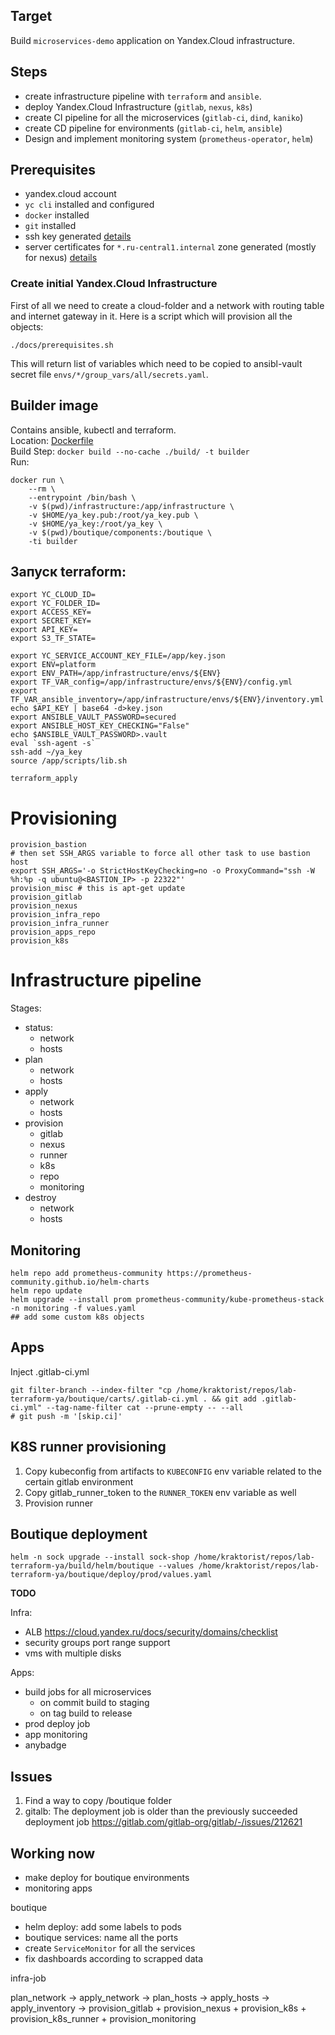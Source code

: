 ## Target

Build `microservices-demo` application on Yandex.Cloud infrastructure.

## Steps

- create infrastructure pipeline with `terraform` and `ansible`.
- deploy Yandex.Cloud Infrastructure (`gitlab`, `nexus`, `k8s`)
- create CI pipeline for all the microservices (`gitlab-ci`, `dind`, `kaniko`)
- create CD pipeline for environments (`gitlab-ci`, `helm`, `ansible`)
- Design and implement monitoring system (`prometheus-operator`, `helm`)

## Prerequisites

- yandex.cloud account 
- `yc cli` installed and configured
- `docker` installed
- `git` installed
- ssh key generated [details](docs/ssh-keys-generating.md)
- server certificates for `*.ru-central1.internal` zone generated (mostly for nexus) [details](docs/certificates-generating.md)

### Create initial Yandex.Cloud Infrastructure

First of all we need to create a cloud-folder and a network with routing table and internet gateway in it.
Here is a script which will provision all the objects:
```
./docs/prerequisites.sh
```

This will return list of variables which need to be copied to ansibl-vault secret file `envs/*/group_vars/all/secrets.yaml`.


## Builder image

Contains ansible, kubectl and terraform.  
Location: [Dockerfile](build/Dockerfile)  
Build Step: `docker build --no-cache ./build/ -t builder`  
Run:  

```
docker run \
    --rm \
    --entrypoint /bin/bash \
    -v $(pwd)/infrastructure:/app/infrastructure \
    -v $HOME/ya_key.pub:/root/ya_key.pub \
    -v $HOME/ya_key:/root/ya_key \
    -v $(pwd)/boutique/components:/boutique \
    -ti builder
```

## Запуск terraform:

```
export YC_CLOUD_ID=
export YC_FOLDER_ID=
export ACCESS_KEY=
export SECRET_KEY=
export API_KEY=
export S3_TF_STATE=

export YC_SERVICE_ACCOUNT_KEY_FILE=/app/key.json
export ENV=platform
export ENV_PATH=/app/infrastructure/envs/${ENV}
export TF_VAR_config=/app/infrastructure/envs/${ENV}/config.yml
export TF_VAR_ansible_inventory=/app/infrastructure/envs/${ENV}/inventory.yml
echo $API_KEY | base64 -d>key.json
export ANSIBLE_VAULT_PASSWORD=secured
export ANSIBLE_HOST_KEY_CHECKING="False"
echo $ANSIBLE_VAULT_PASSWORD>.vault
eval `ssh-agent -s`
ssh-add ~/ya_key
source /app/scripts/lib.sh

terraform_apply

```

# Provisioning

```
provision_bastion
# then set SSH_ARGS variable to force all other task to use bastion host
export SSH_ARGS='-o StrictHostKeyChecking=no -o ProxyCommand="ssh -W %h:%p -q ubuntu@<BASTION_IP> -p 22322"'
provision_misc # this is apt-get update
provision_gitlab
provision_nexus
provision_infra_repo
provision_infra_runner
provision_apps_repo
provision_k8s
```
# Infrastructure pipeline

Stages:
  - status:
    - network
    - hosts
  - plan
    - network
    - hosts 
  - apply
    - network
    - hosts 
  - provision
    - gitlab
    - nexus
    - runner
    - k8s
    - repo
    - monitoring
  - destroy
    - network
    - hosts

## Monitoring

```
helm repo add prometheus-community https://prometheus-community.github.io/helm-charts
helm repo update
helm upgrade --install prom prometheus-community/kube-prometheus-stack -n monitoring -f values.yaml
## add some custom k8s objects
```

## Apps

Inject .gitlab-ci.yml

```
git filter-branch --index-filter "cp /home/kraktorist/repos/lab-terraform-ya/boutique/carts/.gitlab-ci.yml . && git add .gitlab-ci.yml" --tag-name-filter cat --prune-empty -- --all
# git push -m '[skip.ci]'
```

## K8S runner provisioning

1. Copy kubeconfig from artifacts to `KUBECONFIG` env variable related to the certain gitlab environment
2. Copy gitlab_runner_token to the `RUNNER_TOKEN` env variable as well
3. Provision runner

## Boutique deployment

```
helm -n sock upgrade --install sock-shop /home/kraktorist/repos/lab-terraform-ya/build/helm/boutique --values /home/kraktorist/repos/lab-terraform-ya/boutique/deploy/prod/values.yaml
```


**TODO**

Infra:
  - ALB https://cloud.yandex.ru/docs/security/domains/checklist
  - security groups port range support
  - vms with multiple disks

Apps:
- build jobs for all microservices
  - on commit build to staging
  - on tag build to release
- prod deploy job
- app monitoring
- anybadge

## Issues

1. Find a way to copy /boutique folder
2. gitalb: The deployment job is older than the previously succeeded deployment job
   https://gitlab.com/gitlab-org/gitlab/-/issues/212621

## Working now

- make deploy for boutique environments
- monitoring apps

boutique
- helm deploy: add some labels to pods
- boutique services: name all the ports
- create `ServiceMonitor` for all the services
- fix dashboards according to scrapped data

infra-job

plan_network 
-> apply_network 
-> plan_hosts 
-> apply_hosts 
-> apply_inventory
-> provision_gitlab + provision_nexus + provision_k8s + provision_k8s_runner + provision_monitoring